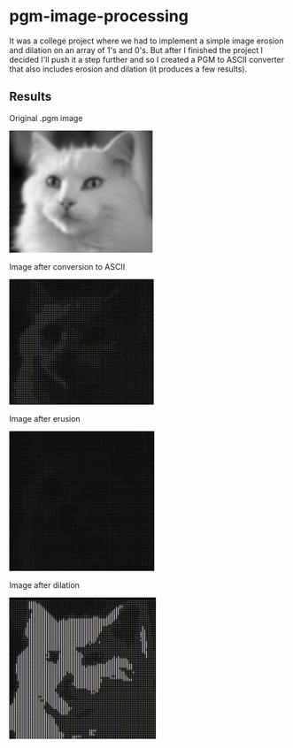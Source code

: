 # pgm-image-processing

It was a college project where we had to implement a simple image erosion and dilation on an array of 1's and 0's.
But after I finished the project I decided I'll push it a step further and so I created a PGM to ASCII converter that also includes erosion and dilation (it produces
a few results).

## Results

Original .pgm image

![original](https://github.com/piotrfijol/pgm-image-processing/blob/main/readme-assets/original.jpg)

Image after conversion to ASCII

![ascii version](https://github.com/piotrfijol/pgm-image-processing/blob/main/readme-assets/converted.jpg)

Image after erusion

![after erusion](https://github.com/piotrfijol/pgm-image-processing/blob/main/readme-assets/erusion.jpg)

Image after dilation

![after dilation](https://github.com/piotrfijol/pgm-image-processing/blob/main/readme-assets/dilation.jpg)
